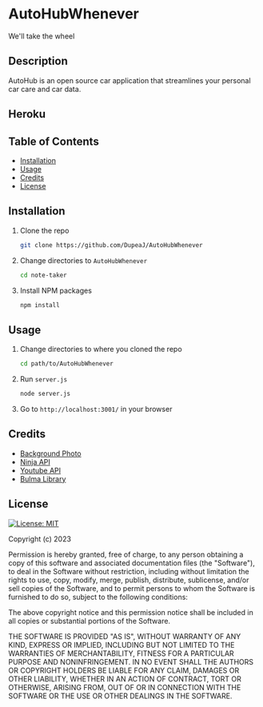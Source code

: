 # AutoHubWhenever

We'll take the wheel 

## Description 
AutoHub is an open source car application that streamlines your personal car care and car data. 

## Heroku 



## Table of Contents

- [Installation](#installation)
- [Usage](#usage)
- [Credits](#credits)
- [License](#license)

## Installation 

1.  Clone the repo

    ```sh
    git clone https://github.com/DupeaJ/AutoHubWhenever 
    ```

2.  Change directories to `AutoHubWhenever`

    ```sh
    cd note-taker
    ```

3.  Install NPM packages

    ```sh
    npm install
    ```


## Usage 

1. Change directories to where you cloned the repo

    ```sh
    cd path/to/AutoHubWhenever
    ```

2. Run `server.js`

    ```sh
    node server.js
    ```

3. Go to `http://localhost:3001/` in your browser





## Credits 
- [Background Photo](https://www.freepik.com/free-photo/vivid-blurred-colorful-background_16618863.htm#query=gradient%20background&position=0&from_view=keyword&track=ais)
- [Ninja API](https://api-ninjas.com/)
- [Youtube API](https://developers.google.com/youtube/v3)
- [Bulma Library](https://bulma.io/)


## License 

[![License: MIT](https://img.shields.io/badge/License-MIT-yellow.svg)](https://opensource.org/licenses/MIT)

Copyright (c) 2023 

Permission is hereby granted, free of charge, to any person obtaining a copy of this software and associated documentation files (the "Software"), to deal in the Software without restriction, including without limitation the rights to use, copy, modify, merge, publish, distribute, sublicense, and/or sell copies of the Software, and to permit persons to whom the Software is furnished to do so, subject to the following conditions:

The above copyright notice and this permission notice shall be included in all copies or substantial portions of the Software.

THE SOFTWARE IS PROVIDED "AS IS", WITHOUT WARRANTY OF ANY KIND, EXPRESS OR IMPLIED, INCLUDING BUT NOT LIMITED TO THE WARRANTIES OF MERCHANTABILITY, FITNESS FOR A PARTICULAR PURPOSE AND NONINFRINGEMENT. IN NO EVENT SHALL THE AUTHORS OR COPYRIGHT HOLDERS BE LIABLE FOR ANY CLAIM, DAMAGES OR OTHER LIABILITY, WHETHER IN AN ACTION OF CONTRACT, TORT OR OTHERWISE, ARISING FROM, OUT OF OR IN CONNECTION WITH THE SOFTWARE OR THE USE OR OTHER DEALINGS IN THE SOFTWARE.


